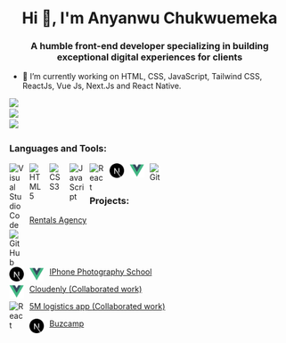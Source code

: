 <h1 align="center">Hi 👋, I'm Anyanwu Chukwuemeka</h1>
<h3 align="center">A humble front-end developer specializing in building exceptional digital experiences for clients</h3>

- 🔭 I’m currently working on HTML, CSS, JavaScript, Tailwind CSS, ReactJs, Vue Js, Next.Js and React Native.

![](https://github-readme-stats.vercel.app/api?username=princeemeka965&theme=radical&hide_border=false&include_all_commits=false&count_private=false)<br/>
![](https://github-readme-streak-stats.herokuapp.com/?user=princeemeka965s&theme=radical&hide_border=false)<br/>
![](https://github-readme-stats.vercel.app/api/top-langs/?username=princeemeka965&theme=radical&hide_border=false&include_all_commits=false&count_private=false&layout=compact)

### Languages and Tools:

<img align="left" alt="Visual Studio Code" title="VS Code" width="26px" src="https://cdn.jsdelivr.net/gh/devicons/devicon/icons/vscode/vscode-original.svg" style="padding-right:10px;" />
<img align="left" alt="HTML5" width="26px" title="HTML5" src="https://cdn.jsdelivr.net/gh/devicons/devicon/icons/html5/html5-original.svg" style="padding-right:10px;" />
<img align="left" alt="CSS3" width="26px" title="CSS3" src="https://cdn.jsdelivr.net/gh/devicons/devicon/icons/css3/css3-original.svg" style="padding-right:10px;" />
<img align="left" alt="JavaScript" width="26px" title="Native Javascript" src="https://cdn.jsdelivr.net/gh/devicons/devicon/icons/javascript/javascript-original.svg" style="padding-right:10px;" />
<img align="left" alt="React" width="26px" title="React" src="https://cdn.jsdelivr.net/gh/devicons/devicon/icons/react/react-original.svg" style="padding-right:10px;" />
<img align="left" alt="Next" width="26px" title="Next.Js" src="https://github.com/devicons/devicon/blob/v2.15.1/icons/nextjs/nextjs-original.svg" style="padding-right:10px;" />
<img align="left" alt="Vue" width="26px" title="Vue Js" src="https://github.com/devicons/devicon/blob/v2.15.1/icons/vuejs/vuejs-original.svg" style="padding-right:10px;" />
<img align="left" alt="Git" width="26px" title="Git" src="https://cdn.jsdelivr.net/gh/devicons/devicon/icons/git/git-original.svg" style="padding-right:10px;" />
<img align="left" alt="GitHub" width="26px" title="Github" src="https://user-images.githubusercontent.com/3369400/139447912-e0f43f33-6d9f-45f8-be46-2df5bbc91289.png" style="padding-right:1000px;" />


<br /> <br />
### Projects:

<a href="https://rentals-agency-omega.vercel.app/" target="_blank">Rentals Agency <img align="left" alt="Next" width="26px" title="Next.Js" src="https://github.com/devicons/devicon/blob/v2.15.1/icons/nextjs/nextjs-original.svg" style="padding-right:10px;" /> </a>

<a href="https://ips-frontend.vercel.app/" target="_blank">IPhone Photography School <img align="left" alt="Vue" width="26px" title="Vue Js" src="https://github.com/devicons/devicon/blob/v2.15.1/icons/vuejs/vuejs-original.svg" style="padding-right:10px;" /> </a>

<a href="https://cloudenly.com/" target="_blank">Cloudenly <img align="left" alt="Vue" width="26px" title="Vue Js" src="https://github.com/devicons/devicon/blob/v2.15.1/icons/vuejs/vuejs-original.svg" style="padding-right:10px;" /> (Collaborated work) </a>

<a href="https://5mlog.netlify.app/" target="_blank">5M logistics app <img align="left" alt="React" width="26px" title="React" src="https://cdn.jsdelivr.net/gh/devicons/devicon/icons/react/react-original.svg" style="padding-right:10px;" /> (Collaborated work) </a>

<a href="https://buzcamp.com" target="_blank">Buzcamp <img align="left" alt="Next" width="26px" title="Next.Js" src="https://github.com/devicons/devicon/blob/v2.15.1/icons/nextjs/nextjs-original.svg" style="padding-right:10px;" /> </a>

